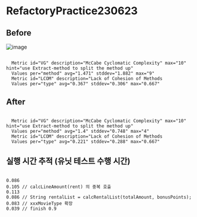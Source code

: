 # RefactoryPractice230623

## Before
![image](https://github.com/KwankiAhn/RefactoryPractice230623/assets/18159523/882e148a-34af-4697-be32-22633cf0d5f4)

<pre><code>
  Metric id="VG" description="McCabe Cyclomatic Complexity" max="10" hint="use Extract-method to split the method up"
  Values per="method" avg="1.471" stddev="1.882" max="9"
  Metric id="LCOM" description="Lack of Cohesion of Methods
  Values per="type" avg="0.367" stddev="0.306" max="0.667"
</code></pre>

## After
<pre><code>
  Metric id="VG" description="McCabe Cyclomatic Complexity" max="10" hint="use Extract-method to split the method up"
  Values per="method" avg="1.4" stddev="0.748" max="4"
  Metric id="LCOM" description="Lack of Cohesion of Methods
  Values per="type" avg="0.221" stddev="0.288" max="0.667"
</code></pre>

## 실행 시간 추적 (유닛 테스트 수행 시간)
<pre><code>
0.086
0.105 // calcLineAmount(rent) 의 중복 호출
0.113
0.086 // String rentalList = calcRentalList(totalAmount, bonusPoints);
0.083 // xxxMovieType 확장
0.039 // finish 0.9
</code></pre>
